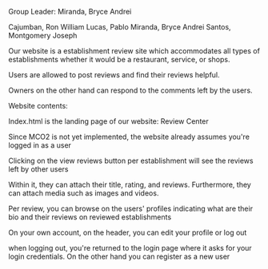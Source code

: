 Group Leader: Miranda, Bryce Andrei

Cajumban, Ron William
Lucas, Pablo
Miranda, Bryce Andrei
Santos, Montgomery Joseph

Our website is a establishment review site which accommodates all types of establishments whether it would be a restaurant, service, or shops.

Users are allowed to post reviews and find their reviews helpful.

Owners on the other hand can respond to the comments left by the users.

Website contents:

Index.html is the landing page of our website: Review Center

Since MCO2 is not yet implemented, the website already assumes you're logged in as a user

Clicking on the view reviews button per establishment will see the reviews left by other users

Within it, they can attach their title, rating, and reviews. Furthermore, they can attach media such as images and videos.

Per review, you can browse on the users' profiles indicating what are their bio and their reviews on reviewed establishments

On your own account, on the header, you can edit your profile or log out

when logging out, you're returned to the login page where it asks for your login credentials. On the other hand you can register as a new user

